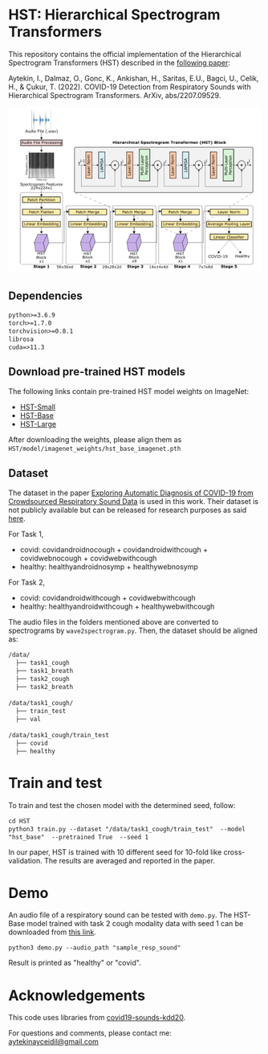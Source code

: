 # **HST: Hierarchical Spectrogram Transformers**
This repository contains the official implementation of the Hierarchical Spectrogram Transformers (HST) described in the [following paper](https://arxiv.org/abs/2207.09529):

Aytekin, I., Dalmaz, O., Gonc, K., Ankishan, H., Saritas, E.U., Bagci, U., Celik, H., & Çukur, T. (2022). COVID-19 Detection from Respiratory Sounds with Hierarchical Spectrogram Transformers. ArXiv, abs/2207.09529.

<p align="center" width="100%">
    <img src="main.png">
</p>

## Dependencies
```
python>=3.6.9
torch>=1.7.0
torchvision>=0.8.1
librosa
cuda=>11.3
```

## Download pre-trained HST models
The following links contain pre-trained HST model weights on ImageNet:
- [HST-Small](https://drive.google.com/file/d/1MHSIBpM3-pa2xXKSrk5oEDTvlhIaC_M3/view?usp=sharing)
- [HST-Base](https://drive.google.com/file/d/1jol7869ixS77FyoAXzb_m3oJGTtKuOVO/view?usp=sharing)
- [HST-Large](https://drive.google.com/file/d/1kEQeLNnOH2yWTFp02TzFQqB1UiqtGmts/view?usp=sharing)

After downloading the weights, please align them as ```HST/model/imagenet_weights/hst_base_imagenet.pth```

## Dataset
The dataset in the paper [Exploring Automatic Diagnosis of COVID-19 from Crowdsourced Respiratory Sound Data](https://arxiv.org/abs/2006.05919) is used in this work. Their dataset is not publicly available but can be released for research purposes as said [here](https://github.com/cam-mobsys/covid19-sounds-kdd20).

For Task 1,
* covid: covidandroidnocough + covidandroidwithcough + covidwebnocough + covidwebwithcough  
* healthy: healthyandroidnosymp + healthywebnosymp

For Task 2,
* covid: covidandroidwithcough  + covidwebwithcough  
* healthy: healthyandroidwithcough  + healthywebwithcough

The audio files in the folders mentioned above are converted to spectrograms by ```wave2spectrogram.py```. Then, the dataset should be aligned as:
```
/data/
  ├── task1_cough
  ├── task1_breath
  ├── task2_cough
  ├── task2_breath  
 
/data/task1_cough/
  ├── train_test
  ├── val  
  
/data/task1_cough/train_test
  ├── covid
  ├── healthy
```

# Train and test
To train and test the chosen model with the determined seed, follow:
```
cd HST
python3 train.py --dataset "/data/task1_cough/train_test"  --model "hst_base"  --pretrained True  --seed 1
```
In our paper, HST is trained with 10 different seed for 10-fold like cross-validation. The results are averaged and reported in the paper.

# Demo
An audio file of a respiratory sound can be tested with ```demo.py```. The HST-Base model trained with task 2 cough modality data with seed 1 can be downloaded from [this link](https://drive.google.com/file/d/1O24zS1q2dFuPUTwtKjE7KeD2aWeLX9Q0/view?usp=sharing).
```
python3 demo.py --audio_path "sample_resp_sound"
```
Result is printed as "healthy" or "covid".

# Acknowledgements
This code uses libraries from [covid19-sounds-kdd20](https://github.com/cam-mobsys/covid19-sounds-kdd20).

For questions and comments, please contact me: aytekinayceidil@gmail.com
